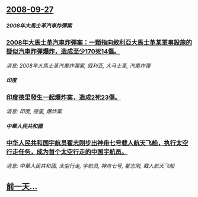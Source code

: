 ## [2008-09-27](/news/2008/09/27/index.md)

##### 2008年大馬士革汽車炸彈案
### [2008年大馬士革汽車炸彈案：一顆指向敘利亞大馬士革某軍事設施的疑似汽車炸彈爆炸，造成至少170死14傷。](/news/2008/09/27/2008年大馬士革汽車炸彈案-一顆指向敘利亞大馬士革某軍事設施的疑似汽車炸彈爆炸-造成至少170死14傷.md)
_消息: 2008年大馬士革汽車炸彈案, 叙利亚, 大马士革, 汽車炸彈_

##### 印度
### [印度德里發生一起爆炸案，造成2死23傷。](/news/2008/09/27/印度德里發生一起爆炸案-造成2死23傷.md)
_消息: 印度, 德里, 爆炸案_

##### 中華人民共和國
### [中华人民共和国宇航员翟志刚步出神舟七号载人航天飞船，执行太空行走任务，成为首个太空行走的中国宇航员。](/news/2008/09/27/中华人民共和国宇航员翟志刚步出神舟七号载人航天飞船-执行太空行走任务-成为首个太空行走的中国宇航员.md)
_消息: 中華人民共和國, 太空行走, 宇航员, 神舟七号, 翟志刚, 载人航天飞船_

## [前一天...](/news/2008/09/26/index.md)

